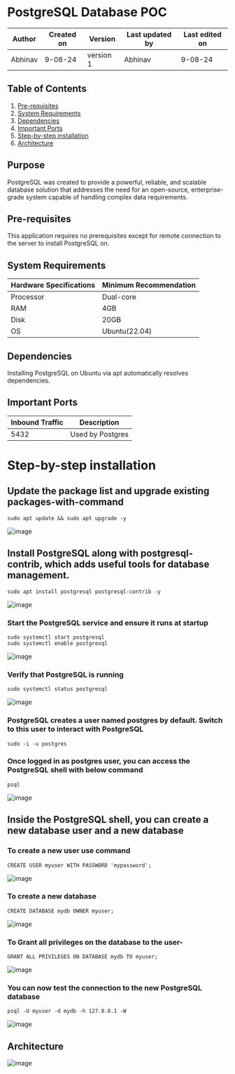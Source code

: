 # PostgreSQL Database POC


|  Author  | Created on |  Version  | Last updated by | Last edited on |
|----------|------------|-----------|-----------------|----------------|
| Abhinav  |   9-08-24  | version 1 |     Abhinav     |     9-08-24    |


## Table of Contents
1. [Pre-requisites](#pre-requisites)
2. [System Requirements](#system-requirements)
3. [Dependencies](#dependencies)
4. [Important Ports](#important-ports)
5. [Step-by-step installation](#step-by-step-installation)
6. [Architecture](#architecture)

## Purpose
PostgreSQL was created to provide a powerful, reliable, and scalable database solution that addresses the need for an open-source, enterprise-grade system capable of handling complex data requirements.

## Pre-requisites
This application requires no prerequisites except for remote connection to the server to install PostgreSQL on.

## System Requirements

| Hardware Specifications | Minimum Recommendation  |
|--------------------------|------------------------|
| Processor                | Dual-core              |
| RAM                      | 4GB                    |
| Disk                     | 20GB                   |
| OS                       | Ubuntu(22.04)          |

## Dependencies

Installing PostgreSQL on Ubuntu via apt automatically resolves dependencies.

## Important Ports
| Inbound Traffic |   Description      |
| --------------- | ------------------ |
|      5432       |  Used by Postgres  |


# Step-by-step installation

## Update the package list and upgrade existing packages-with-command

```
sudo apt update && sudo apt upgrade -y
```
![image](https://github.com/user-attachments/assets/665c8501-5136-454e-b1bf-791a2d7230d3)

## Install PostgreSQL along with postgresql-contrib, which adds useful tools for database management.

```
sudo apt install postgresql postgresql-contrib -y
```
![image](https://github.com/user-attachments/assets/d1a0851f-e54a-4a7e-99d1-5b2ca224e4de)

### Start the PostgreSQL service and ensure it runs at startup

```
sudo systemctl start postgresql
sudo systemctl enable postgresql
```
![image](https://github.com/user-attachments/assets/1e23a3e4-232f-40a7-b8ff-6aba3332817f)

### Verify that PostgreSQL is running

```
sudo systemctl status postgresql
```
![image](https://github.com/user-attachments/assets/002c8516-966c-4955-baa8-c64359205967)

### PostgreSQL creates a user named postgres by default. Switch to this user to interact with PostgreSQL

```
sudo -i -u postgres
```
### Once logged in as postgres user, you can access the PostgreSQL shell with below command

```
psql
```
![image](https://github.com/user-attachments/assets/a9eeaed3-a795-4e40-bac4-1e4f5df7827a)

## Inside the PostgreSQL shell, you can create a new database user and a new database

### To create a new user use command

```
CREATE USER myuser WITH PASSWORD 'mypassword';
```
![image](https://github.com/user-attachments/assets/e2da016d-ed83-4279-84a0-fc5750b4965d)

### To create a new database
 
```
CREATE DATABASE mydb OWNER myuser;
```
![image](https://github.com/user-attachments/assets/9a6153f6-dab4-4cec-9176-3dc62d2d4f0a)

### To Grant all privileges on the database to the user-
```
GRANT ALL PRIVILEGES ON DATABASE mydb TO myuser;
```
![image](https://github.com/user-attachments/assets/af95f3ea-608c-487c-95e3-4b8e2d290a85)

### You can now test the connection to the new PostgreSQL database
```
psql -U myuser -d mydb -h 127.0.0.1 -W
```
![image](https://github.com/user-attachments/assets/a0f5f198-bfbd-49e9-a6a9-0922c86abf31)

## Architecture
![image](https://github.com/user-attachments/assets/6847ab70-b4b3-4546-be08-981937551cc3)
